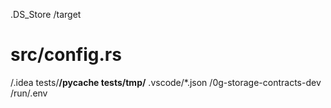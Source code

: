 .DS_Store
/target
# src/config.rs
/.idea
tests/**/__pycache__
tests/tmp/**
.vscode/*.json
/0g-storage-contracts-dev
/run/.env
